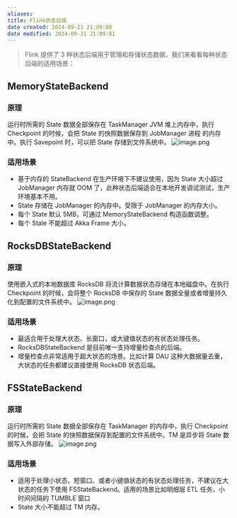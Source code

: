 ```yaml
---
aliases: 
title: Flink状态后端
date created: 2024-09-21 21:09:00
date modified: 2024-09-21 21:09:81
---
```

>Flink 提供了 3 种状态后端用于管理和存储状态数据，我们来看看每种状态后端的适用场景：
## MemoryStateBackend
### 原理
运行时所需的 State 数据全部保存在 TaskManager JVM 堆上内存中，执行 Checkpoint 的时候，会把 State 的快照数据保存到 JobManager 进程 的内存中。执行 Savepoint 时，可以把 State 存储到文件系统中。
![image.png](https://typora-tes.oss-cn-shanghai.aliyuncs.com/picgo/20240921215406.png)
### 适用场景
- 基于内存的 StateBackend 在生产环境下不建议使用，因为 State 大小超过 JobManager 内存就 OOM 了，此种状态后端适合在本地开发调试测试，生产环境基本不用。
- State 存储在 JobManager 的内存中。受限于 JobManager 的内存大小。
- 每个 State 默认 5MB，可通过 MemoryStateBackend 构造函数调整。
- 每个 Stale 不能超过 Akka Frame 大小。

## RocksDBStateBackend
### 原理
使用嵌入式的本地数据库 RocksDB 将流计算数据状态存储在本地磁盘中。在执行 Checkpoint 的时候，会将整个 RocksDB 中保存的 State 数据全量或者增量持久化到配置的文件系统中。
![image.png](https://typora-tes.oss-cn-shanghai.aliyuncs.com/picgo/20240921215505.png)

### 适用场景
- 最适合用于处理大状态、长窗口，或大键值状态的有状态处理任务。
- RocksDBStateBackend 是目前唯一支持增量检查点的后端。
- 增量检查点非常适用于超大状态的场景。比如计算 DAU 这种大数据量去重，大状态的任务都建议直接使用 RocksDB 状态后端。


## FSStateBackend
### 原理
运行时所需的 State 数据全部保存在 TaskManager 的内存中，执行 Checkpoint 的时候，会把 State 的快照数据保存到配置的文件系统中。TM 是异步将 State 数据写入外部存储。
![image.png](https://typora-tes.oss-cn-shanghai.aliyuncs.com/picgo/20240921215550.png)

### 适用场景
- 适用于处理小状态、短窗口、或者小键值状态的有状态处理任务，不建议在大状态的任务下使用 FSStateBackend。适用的场景比如明细层 ETL 任务，小时间间隔的 TUMBLE 窗口
- State 大小不能超过 TM 内存。